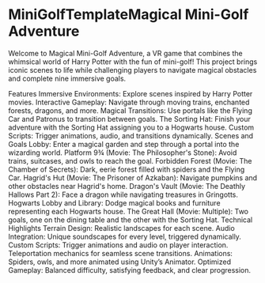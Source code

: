 # MiniGolfTemplateMagical Mini-Golf Adventure
Welcome to Magical Mini-Golf Adventure, a VR game that combines the whimsical world of Harry Potter with the fun of mini-golf! This project brings iconic scenes to life while challenging players to navigate magical obstacles and complete nine immersive goals.

Features
Immersive Environments: Explore scenes inspired by Harry Potter movies.
Interactive Gameplay: Navigate through moving trains, enchanted forests, dragons, and more.
Magical Transitions: Use portals like the Flying Car and Patronus to transition between goals.
The Sorting Hat: Finish your adventure with the Sorting Hat assigning you to a Hogwarts house.
Custom Scripts: Trigger animations, audio, and transitions dynamically.
Scenes and Goals
Lobby: Enter a magical garden and step through a portal into the wizarding world.
Platform 9¾ (Movie: The Philosopher's Stone): Avoid trains, suitcases, and owls to reach the goal.
Forbidden Forest (Movie: The Chamber of Secrets): Dark, eerie forest filled with spiders and the Flying Car.
Hagrid's Hut (Movie: The Prisoner of Azkaban): Navigate pumpkins and other obstacles near Hagrid's home.
Dragon's Vault (Movie: The Deathly Hallows Part 2): Face a dragon while navigating treasures in Gringotts.
Hogwarts Lobby and Library: Dodge magical books and furniture representing each Hogwarts house.
The Great Hall (Movie: Multiple): Two goals, one on the dining table and the other with the Sorting Hat.
Technical Highlights
Terrain Design: Realistic landscapes for each scene.
Audio Integration: Unique soundscapes for every level, triggered dynamically.
Custom Scripts:
Trigger animations and audio on player interaction.
Teleportation mechanics for seamless scene transitions.
Animations: Spiders, owls, and more animated using Unity’s Animator.
Optimized Gameplay: Balanced difficulty, satisfying feedback, and clear progression.
